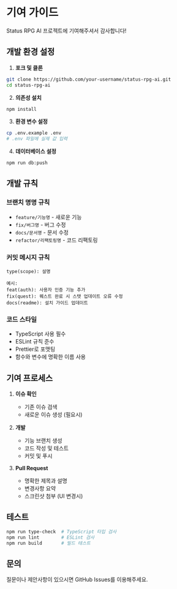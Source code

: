 # 기여 가이드

Status RPG AI 프로젝트에 기여해주셔서 감사합니다!

## 개발 환경 설정

1. **포크 및 클론**
```bash
git clone https://github.com/your-username/status-rpg-ai.git
cd status-rpg-ai
```

2. **의존성 설치**
```bash
npm install
```

3. **환경 변수 설정**
```bash
cp .env.example .env
# .env 파일에 실제 값 입력
```

4. **데이터베이스 설정**
```bash
npm run db:push
```

## 개발 규칙

### 브랜치 명명 규칙
- `feature/기능명` - 새로운 기능
- `fix/버그명` - 버그 수정
- `docs/문서명` - 문서 수정
- `refactor/리팩토링명` - 코드 리팩토링

### 커밋 메시지 규칙
```
type(scope): 설명

예시:
feat(auth): 사용자 인증 기능 추가
fix(quest): 퀘스트 완료 시 스탯 업데이트 오류 수정
docs(readme): 설치 가이드 업데이트
```

### 코드 스타일
- TypeScript 사용 필수
- ESLint 규칙 준수
- Prettier로 포맷팅
- 함수와 변수에 명확한 이름 사용

## 기여 프로세스

1. **이슈 확인**
   - 기존 이슈 검색
   - 새로운 이슈 생성 (필요시)

2. **개발**
   - 기능 브랜치 생성
   - 코드 작성 및 테스트
   - 커밋 및 푸시

3. **Pull Request**
   - 명확한 제목과 설명
   - 변경사항 요약
   - 스크린샷 첨부 (UI 변경시)

## 테스트

```bash
npm run type-check  # TypeScript 타입 검사
npm run lint        # ESLint 검사
npm run build       # 빌드 테스트
```

## 문의

질문이나 제안사항이 있으시면 GitHub Issues를 이용해주세요.